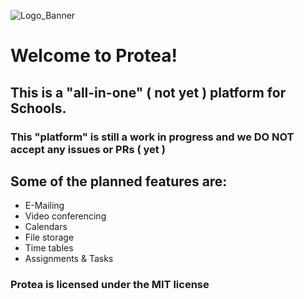 ![Logo_Banner](https://user-images.githubusercontent.com/55046135/218058811-4250b134-bed3-474d-85d8-d6ee8819d30a.png)


# Welcome to Protea!

## This is a "all-in-one" ( not yet ) platform for Schools.

### This "platform" is still a work in progress and we DO NOT accept any issues or PRs ( yet )

## Some of the planned features are:

- E-Mailing
- Video conferencing
- Calendars
- File storage
- Time tables
- Assignments & Tasks


### Protea is licensed under the MIT license
